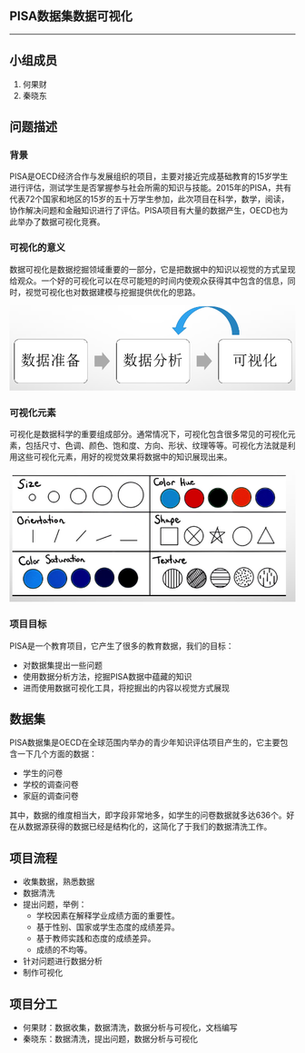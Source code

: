 
## PISA数据集数据可视化
---

## 小组成员
1. 何果财
2. 秦晓东

## 问题描述

### 背景
PISA是OECD经济合作与发展组织的项目，主要对接近完成基础教育的15岁学生进行评估，测试学生是否掌握参与社会所需的知识与技能。2015年的PISA，共有代表72个国家和地区的15岁的五十万学生参加，此次项目在科学，数学，阅读，协作解决问题和金融知识进行了评估。PISA项目有大量的数据产生，OECD也为此举办了数据可视化竞赛。

### 可视化的意义
数据可视化是数据挖掘领域重要的一部分，它是把数据中的知识以视觉的方式呈现给观众。一个好的可视化可以在尽可能短的时间内使观众获得其中包含的信息，同时，视觉可视化也对数据建模与挖掘提供优化的思路。

<img src="https://raw.githubusercontent.com/hegc/md_ims/master/dm1.PNG"></img>

### 可视化元素
可视化是数据科学的重要组成部分。通常情况下，可视化包含很多常见的可视化元素，包括尺寸、色调、颜色、饱和度、方向、形状、纹理等等。可视化方法就是利用这些可视化元素，用好的视觉效果将数据中的知识展现出来。

<img src="https://raw.githubusercontent.com/hegc/md_ims/master/dm2.PNG"></img>

### 项目目标
PISA是一个教育项目，它产生了很多的教育数据，我们的目标：
- 对数据集提出一些问题
- 使用数据分析方法，挖掘PISA数据中蕴藏的知识
- 进而使用数据可视化工具，将挖掘出的内容以视觉方式展现

## 数据集
PISA数据集是OECD在全球范围内举办的青少年知识评估项目产生的，它主要包含一下几个方面的数据：
- 学生的问卷
- 学校的调查问卷
- 家庭的调查问卷

其中，数据的维度相当大，即字段非常地多，如学生的问卷数据就多达636个。好在从数据源获得的数据已经是结构化的，这简化了于我们的数据清洗工作。

## 项目流程
- 收集数据，熟悉数据
- 数据清洗
- 提出问题，举例：
     - 学校因素在解释学业成绩方面的重要性。 
     - 基于性别、国家或学生态度的成绩差异。 
     - 基于教师实践和态度的成绩差异。 
     - 成绩的不均等。 
- 针对问题进行数据分析
- 制作可视化

## 项目分工

- 何果财：数据收集，数据清洗，数据分析与可视化，文档编写
- 秦晓东：数据清洗，提出问题，数据分析与可视化


